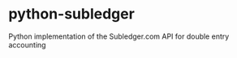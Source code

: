 python-subledger
================

Python implementation of the Subledger.com API for double entry accounting
